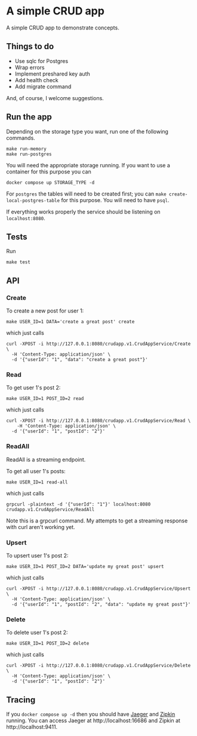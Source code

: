 # A simple CRUD app

A simple CRUD app to demonstrate concepts.

## Things to do

- Use sqlc for Postgres
- Wrap errors
- Implement preshared key auth
- Add health check
- Add migrate command

And, of course, I welcome suggestions.

## Run the app

Depending on the storage type you want, run one of the following commands.
```
make run-memory
make run-postgres
```

You will need the appropriate storage running. If you want to use a container for this purpose you can
```
docker compose up STORAGE_TYPE -d
```
For `postgres` the tables will need to be created first; you can `make create-local-postgres-table` for this purpose. You will need to have `psql`.

If everything works properly the service should be listening on `localhost:8080`.

## Tests

Run
```
make test
```

## API

### Create

To create a new post for user 1:
```
make USER_ID=1 DATA='create a great post' create
```
which just calls
```
curl -XPOST -i http://127.0.0.1:8080/crudapp.v1.CrudAppService/Create \
  -H 'Content-Type: application/json' \
  -d '{"userId": "1", "data": "create a great post"}'
```

### Read

To get user 1's post 2: 
```
make USER_ID=1 POST_ID=2 read
```
which just calls
```
curl -XPOST -i http://127.0.0.1:8080/crudapp.v1.CrudAppService/Read \
	-H 'Content-Type: application/json' \
  -d '{"userId": "1", "postId": "2"}'
```

### ReadAll

ReadAll is a streaming endpoint.

To get all user 1's posts:
```
make USER_ID=1 read-all
```
which just calls
```
grpcurl -plaintext -d '{"userId": "1"}' localhost:8080 crudapp.v1.CrudAppService/ReadAll
```
Note this is a grpcurl command. My attempts to get a streaming response with curl aren't working yet.

### Upsert

To upsert user 1's post 2: 
```
make USER_ID=1 POST_ID=2 DATA='update my great post' upsert
```
which just calls
```
curl -XPOST -i http://127.0.0.1:8080/crudapp.v1.CrudAppService/Upsert \
  -H 'Content-Type: application/json' \
  -d '{"userId": "1", "postId": "2", "data": "update my great post"}'
```

### Delete

To delete user 1's post 2: 
```
make USER_ID=1 POST_ID=2 delete
```
which just calls
```
curl -XPOST -i http://127.0.0.1:8080/crudapp.v1.CrudAppService/Delete \
  -H 'Content-Type: application/json' \
  -d '{"userId": "1", "postId": "2"}'
```

## Tracing

If you `docker compose up -d` then you should have [Jaeger](https://www.jaegertracing.io/) and [Zipkin](https://zipkin.io/) running. You can access Jaeger at http://localhost:16686 and Zipkin at http://localhost:9411.
